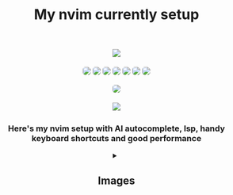 <div align="center">
    <h1>My nvim currently setup</h1>
    <br><br>
    <img src="img/header.png" width="80%"/>
    <br><br>
    <img src="https://img.shields.io/github/created-at/Nighty3098/nvim?style=for-the-badge&color=7dc4e4&logoColor=D9E0EE&labelColor=1c1c29" style="border-radius: 5px;">
    <img class="badge" src="https://img.shields.io/github/last-commit/Nighty3098/nvim?style=for-the-badge&color=7dc4e4&logoColor=D9E0EE&labelColor=1c1c29" style="border-radius: 5px;"/>
    <img class="badge" src="https://img.shields.io/github/issues-pr/Nighty3098/nvim?style=for-the-badge&color=ef9f9c&logoColor=85e185&labelColor=1c1c29" style="border-radius: 5px;" />
    <a href="./LICENSE.md"><img  class="badge" src="https://img.shields.io/github/license/Nighty3098/nvim?style=for-the-badge&color=a6e0b8&logoColor=ffffff&labelColor=1c1c29"  style="border-radius: 5px;"/></a>
    <img class="badge" src="https://img.shields.io/github/issues/Nighty3098/nvim?style=for-the-badge&color=dbb6ed&logoColor=ffffff&labelColor=1c1c29"  style="border-radius: 5px;"/>
    <img src="https://img.shields.io/github/commit-activity/t/Nighty3098/nvim?style=for-the-badge&color=a6e0b8&logoColor=D9E0EE&labelColor=171b22" style="border-radius: 5px;"/>
    <img class="badge" src="https://img.shields.io/github/stars/Nighty3098/nvim?style=for-the-badge&color=eed49f&logoColor=D9E0EE&labelColor=1c1c29" style="border-radius: 5px;"/>
    <br><br>
    <a href="https://discord.gg/6xEc5WFK"><img  class="badge" src="https://img.shields.io/discord/1238858182403559505.svg?label=Discord&logo=Discord&style=for-the-badge&color=f5a7a0&logoColor=FFFFFF&labelColor=1c1c29" style="border-radius: 5px;"/></a>
    <br><br>
    <a href = "https://github.com/Nighty3098/nvim/graphs/contributors">
        <img src = "https://contrib.rocks/image?repo=Nighty3098/nvim"/>
    </a>
    <h3>Here's my nvim setup with AI autocomplete, lsp, handy keyboard shortcuts and good performance</h3>
    <details>
    <summary><h2>Images</h2></summary>
    <img src="img/1.png" width="70%"/>
    <img src="img/2.png" width="70%"/>
    <img src="img/3.png" width="70%"/>
    <img src="img/4.png" width="70%"/>
    </details>
</div>
